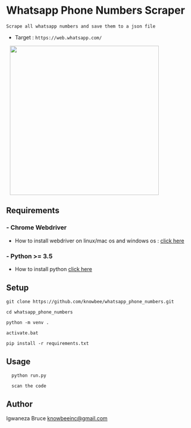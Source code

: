 # Whatsapp Phone Numbers Scraper

    Scrape all whatsapp numbers and save them to a json file

- Target : `https://web.whatsapp.com/`

<p>
    <img src="https://raw.githubusercontent.com/knowbee/hosting/master/assets/whatsapplogin.PNG" width="400px" height="auto" hspace="10"/>
</p>

## Requirements

### - Chrome Webdriver

- How to install webdriver on linux/mac os and windows os : [click here](https://zwbetz.com/download-chromedriver-binary-and-add-to-your-path-for-automated-functional-testing/)

### - Python >= 3.5

- How to install python [click here](https://realpython.com/installing-python/)

## Setup

```
git clone https://github.com/knowbee/whatsapp_phone_numbers.git
```

```
cd whatsapp_phone_numbers
```

```
python -m venv .
```

```
activate.bat
```

```
pip install -r requirements.txt
```

## Usage

```
  python run.py

  scan the code
```

## Author

Igwaneza Bruce <knowbeeinc@gmail.com>
